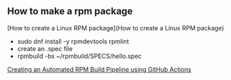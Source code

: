 ## How to make a rpm package

[How to create a Linux RPM package](How to create a Linux RPM package)

- sudo dnf install -y rpmdevtools rpmlint
- create an .spec file
- rpmbuild -bs ~/rpmbuild/SPECS/hello.spec

[Creating an Automated RPM Build Pipeline using GitHub Actions](https://spencersmolen.com/creating-an-automated-rpm-build-pipeline-using-github-actions/)
